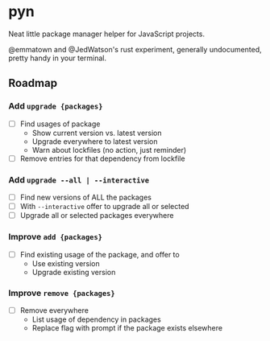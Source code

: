 # pyn

Neat little package manager helper for JavaScript projects.

@emmatown and @JedWatson's rust experiment, generally undocumented,
pretty handy in your terminal.

## Roadmap

### Add `upgrade {packages}`

- [ ] Find usages of package
  - Show current version vs. latest version
  - Upgrade everywhere to latest version
  - Warn about lockfiles (no action, just reminder)
- [ ] Remove entries for that dependency from lockfile

### Add `upgrade --all | --interactive`

- [ ] Find new versions of ALL the packages
- [ ] With `--interactive` offer to upgrade all or selected
- [ ] Upgrade all or selected packages everywhere

### Improve `add {packages}`

- [ ] Find existing usage of the package, and offer to
  - Use existing version
  - Upgrade existing version

### Improve `remove {packages}`

- [ ] Remove everywhere
  - List usage of dependency in packages
  - Replace flag with prompt if the package exists elsewhere
